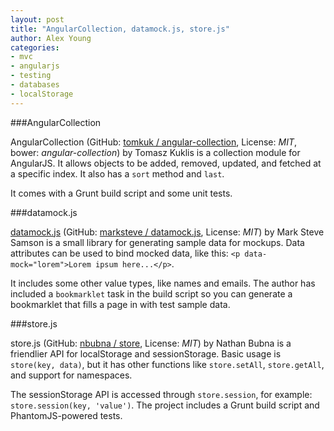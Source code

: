 ```yaml
---
layout: post
title: "AngularCollection, datamock.js, store.js"
author: Alex Young
categories: 
- mvc
- angularjs
- testing
- databases
- localStorage
---
```


###AngularCollection

AngularCollection (GitHub: [tomkuk / angular-collection](https://github.com/tomkuk/angular-collection), License: _MIT_, bower: _angular-collection_) by Tomasz Kuklis is a collection module for AngularJS.  It allows objects to be added, removed, updated, and fetched at a specific index.  It also has a `sort` method and `last`.

It comes with a Grunt build script and some unit tests.

###datamock.js

[datamock.js](http://marksteve.com/datamock.js/) (GitHub: [marksteve / datamock.js](https://github.com/marksteve/datamock.js), License: _MIT_) by Mark Steve Samson is a small library for generating sample data for mockups.  Data attributes can be used to bind mocked data, like this: `<p data-mock="lorem">Lorem ipsum here...</p>`.

It includes some other value types, like names and emails.  The author has included a `bookmarklet` task in the build script so you can generate a bookmarklet that fills a page in with test sample data.

###store.js

store.js (GitHub: [nbubna / store](https://github.com/nbubna/store), License: _MIT_) by Nathan Bubna is a friendlier API for localStorage and sessionStorage.  Basic usage is `store(key, data)`, but it has other functions like `store.setAll`, `store.getAll`, and support for namespaces.

The sessionStorage API is accessed through `store.session`, for example: `store.session(key, 'value')`.  The project includes a Grunt build script and PhantomJS-powered tests.
